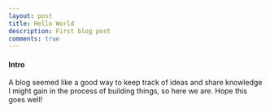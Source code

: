 ```yaml
---
layout: post
title: Hello World
description: First blog post
comments: true
---
```

#### Intro

A blog seemed like a good way to keep track of ideas and share knowledge I might gain in the process of building things, so here we are. Hope this goes well!